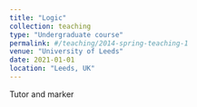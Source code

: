 ```yaml
---
title: "Logic"
collection: teaching
type: "Undergraduate course"
permalink: #/teaching/2014-spring-teaching-1
venue: "University of Leeds"
date: 2021-01-01
location: "Leeds, UK"
---
```


Tutor and marker
